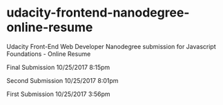 # udacity-frontend-nanodegree-online-resume
Udacity Front-End Web Developer Nanodegree submission for Javascript Foundations - Online Resume

Final Submission 10/25/2017 8:15pm

Second Submission 10/25/2017 8:01pm

First Submission 10/25/2017 3:56pm